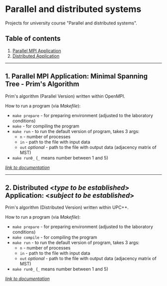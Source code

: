 # Parallel and distributed systems

Projects for university course "Parallel and distributed systems".

## Table of contents
1. [Parallel MPI Application](#parallel)
1. [Distributed Application](#distributed)

---

## 1. Parallel MPI Application: Minimal Spanning Tree - Prim's Algorithm <a name="parallel"></a>

Prim's algorithm (Parallel Version) written within OpenMPI. 

How to run a program (via *Makefile*):
* `make prepare` - for preparing environment (adjusted to the laboratory conditions)
* `make` - for compiling the program
* `make run` - to run the default version of program, takes 3 args:
  - `n` - number of processes
  - `in` - path to the file with input data
  - `out` *optional* - path to the file with output data (adjacency matrix of MST)
* `make run0_` (`_` means number between 1 and 5)

[*link to documentation*](./parallel/doc.pdf)

---

## 2. Distributed <*type to be established*> Application: <*subject to be established*> <a name="distributed"></a>

Prim's algorithm (Distributed Version) written within UPC++. 

How to run a program (via *Makefile*):
* `make prepare` - for preparing environment (adjusted to the laboratory conditions)
* `make compile` - for compiling the program
* `make run` - to run the default version of program, takes 3 args:
  - `n` - number of processes
  - `in` - path to the file with input data
  - `out` *optional* - path to the file with output data (adjacency matrix of MST)
* `make run0_` (`_` means number between 1 and 5)


[*link to documentation*](./distributed/doc.pdf)
